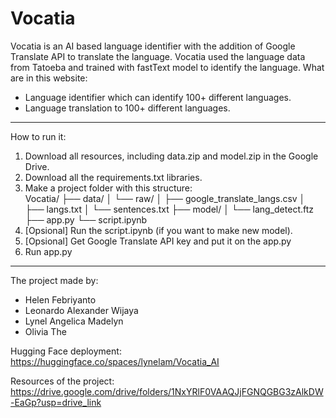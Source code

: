 # Vocatia

Vocatia is an AI based language identifier with the addition of Google Translate API to translate the language. Vocatia used the language data from Tatoeba and trained with fastText model to identify the language.
What are in this website:
- Language identifier which can identify 100+ different languages.
- Language translation to 100+ different languages.

---

How to run it:
1. Download all resources, including data.zip and model.zip in the Google Drive.
2. Download all the requirements.txt libraries.
3. Make a project folder with this structure: <br>
Vocatia/
├── data/
│ └── raw/
│ ├── google_translate_langs.csv
│ ├── langs.txt
│ └── sentences.txt
├── model/
│ └── lang_detect.ftz
├── app.py
└── script.ipynb
5. [Opsional] Run the script.ipynb (if you want to make new model).
6. [Opsional] Get Google Translate API key and put it on the app.py
7. Run app.py

---

The project made by:
- Helen Febriyanto
- Leonardo Alexander Wijaya
- Lynel Angelica Madelyn
- Olivia The

Hugging Face deployment:
https://huggingface.co/spaces/lynelam/Vocatia_AI

Resources of the project:
https://drive.google.com/drive/folders/1NxYRlF0VAAQJjFGNQGBG3zAlkDW-EaGp?usp=drive_link
